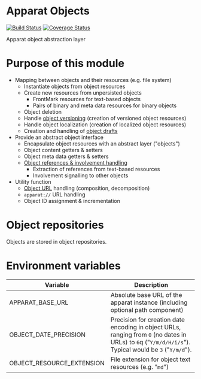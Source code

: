 # Apparat Objects
[![Build Status](https://secure.travis-ci.org/apparat/object.svg)](https://travis-ci.org/apparat/object)
[![Coverage Status](https://coveralls.io/repos/apparat/object/badge.svg?branch=master&service=github)](https://coveralls.io/github/apparat/object?branch=master)

Apparat object abstraction layer

# Purpose of this module

* Mapping between objects and their resources (e.g. file system)
	* Instantiate objects from object resources
	* Create new resources from unpersisted objects
		* FrontMark resources for text-based objects
		* Pairs of binary and meta data resources for binary objects
	* Object deletion
	* Handle [object versioning](https://github.com/apparat/apparat/blob/master/doc/VERSIONING.md) (creation of versioned object resources)
	* Handle object localization (creation of localized object resources)
	* Creation and handling of [object drafts](https://github.com/apparat/apparat/blob/master/doc/VERSIONING.md#drafts)
* Provide an abstract object interface
	* Encapsulate object resources with an abstract layer ("objects")
	* Object content getters & setters
	* Object meta data getters & setters
	* [Object references & involvement handling](https://github.com/apparat/apparat/blob/master/doc/VERSIONING.md#object-cross-references)
		* Extraction of references from text-based resources
		* Involvement signalling to other objects
* Utility function
	* [Object URL](https://github.com/apparat/apparat/blob/master/doc/VERSIONING.md#drafts) handling (composition, decomposition)
	* `apparat://` URL handling
	* Object ID assignment & incrementation

# Object repositories

Objects are stored in object repositories.

# Environment variables

Variable                       | Description
-------------------------------|------------------------------------------------------------
APPARAT_BASE_URL               | Absolute base URL of the apparat instance (including optional path component)
OBJECT_DATE_PRECISION          | Precision for creation date encoding in object URLs, ranging from `0` (no dates in URLs) to `6`q ("`Y/m/d/H/i/s`"). Typical would be `3` ("`Y/m/d`").
OBJECT_RESOURCE_EXTENSION      | File extension for object text resources (e.g. "`md`")